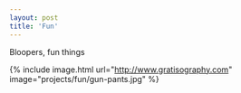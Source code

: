 ```yaml
---
layout: post
title: 'Fun'
---
```


Bloopers, fun things

{% include image.html url="http://www.gratisography.com" image="projects/fun/gun-pants.jpg" %}
